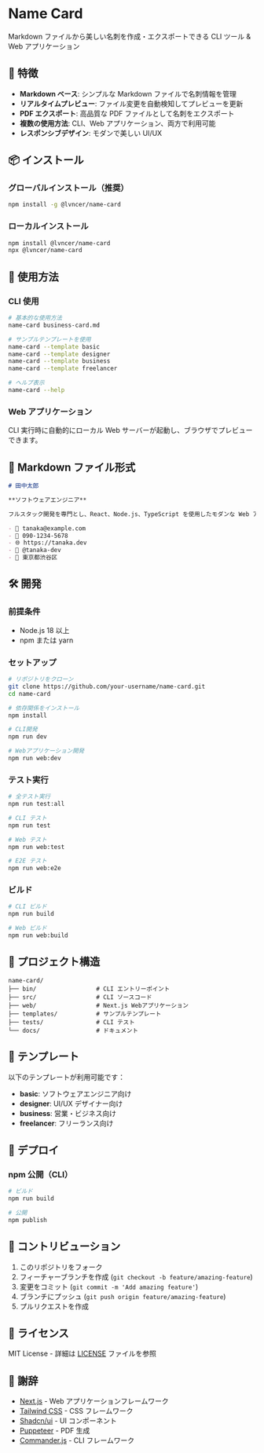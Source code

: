 # Name Card

Markdown ファイルから美しい名刺を作成・エクスポートできる CLI ツール & Web アプリケーション

## 🚀 特徴

- **Markdown ベース**: シンプルな Markdown ファイルで名刺情報を管理
- **リアルタイムプレビュー**: ファイル変更を自動検知してプレビューを更新
- **PDF エクスポート**: 高品質な PDF ファイルとして名刺をエクスポート
- **複数の使用方法**: CLI、Web アプリケーション、両方で利用可能
- **レスポンシブデザイン**: モダンで美しい UI/UX

## 📦 インストール

### グローバルインストール（推奨）

```bash
npm install -g @lvncer/name-card
```

### ローカルインストール

```bash
npm install @lvncer/name-card
npx @lvncer/name-card
```

## 🎯 使用方法

### CLI 使用

```bash
# 基本的な使用方法
name-card business-card.md

# サンプルテンプレートを使用
name-card --template basic
name-card --template designer
name-card --template business
name-card --template freelancer

# ヘルプ表示
name-card --help
```

### Web アプリケーション

CLI 実行時に自動的にローカル Web サーバーが起動し、ブラウザでプレビューできます。

## 📝 Markdown ファイル形式

```markdown
# 田中太郎

**ソフトウェアエンジニア**

フルスタック開発を専門とし、React、Node.js、TypeScript を使用したモダンな Web アプリケーション開発に従事しています。

- 📧 tanaka@example.com
- 📱 090-1234-5678
- 🌐 https://tanaka.dev
- 🐙 @tanaka-dev
- 📍 東京都渋谷区
```

## 🛠️ 開発

### 前提条件

- Node.js 18 以上
- npm または yarn

### セットアップ

```bash
# リポジトリをクローン
git clone https://github.com/your-username/name-card.git
cd name-card

# 依存関係をインストール
npm install

# CLI開発
npm run dev

# Webアプリケーション開発
npm run web:dev
```

### テスト実行

```bash
# 全テスト実行
npm run test:all

# CLI テスト
npm run test

# Web テスト
npm run web:test

# E2E テスト
npm run web:e2e
```

### ビルド

```bash
# CLI ビルド
npm run build

# Web ビルド
npm run web:build
```

## 📁 プロジェクト構造

```
name-card/
├── bin/                 # CLI エントリーポイント
├── src/                 # CLI ソースコード
├── web/                 # Next.js Webアプリケーション
├── templates/           # サンプルテンプレート
├── tests/               # CLI テスト
└── docs/                # ドキュメント
```

## 🎨 テンプレート

以下のテンプレートが利用可能です：

- **basic**: ソフトウェアエンジニア向け
- **designer**: UI/UX デザイナー向け
- **business**: 営業・ビジネス向け
- **freelancer**: フリーランス向け

## 🚀 デプロイ

### npm 公開（CLI）

```bash
# ビルド
npm run build

# 公開
npm publish
```

## 🤝 コントリビューション

1. このリポジトリをフォーク
2. フィーチャーブランチを作成 (`git checkout -b feature/amazing-feature`)
3. 変更をコミット (`git commit -m 'Add amazing feature'`)
4. ブランチにプッシュ (`git push origin feature/amazing-feature`)
5. プルリクエストを作成

## 📄 ライセンス

MIT License - 詳細は [LICENSE](LICENSE) ファイルを参照

## 🙏 謝辞

- [Next.js](https://nextjs.org/) - Web アプリケーションフレームワーク
- [Tailwind CSS](https://tailwindcss.com/) - CSS フレームワーク
- [Shadcn/ui](https://ui.shadcn.com/) - UI コンポーネント
- [Puppeteer](https://pptr.dev/) - PDF 生成
- [Commander.js](https://github.com/tj/commander.js/) - CLI フレームワーク

